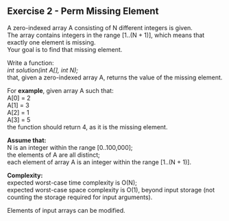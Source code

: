 Exercise 2 - Perm Missing Element
-------------------------

A zero-indexed array A consisting of N different integers is given.  
The array contains integers in the range [1..(N + 1)], which means that exactly one element is missing.  
Your goal is to find that missing element.  

Write a function:  
*int solution(int A[], int N);*  
that, given a zero-indexed array A, returns the value of the missing element.  

For **example**, given array A such that:  
  A[0] = 2  
  A[1] = 3  
  A[2] = 1  
  A[3] = 5  
the function should return 4, as it is the missing element.  

**Assume that:**  
N is an integer within the range [0..100,000];  
the elements of A are all distinct;  
each element of array A is an integer within the range [1..(N + 1)].  

**Complexity:**  
expected worst-case time complexity is O(N);  
expected worst-case space complexity is O(1), beyond input storage (not counting the storage required for input arguments).  

Elements of input arrays can be modified.